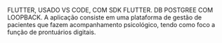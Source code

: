 FLUTTER, USADO VS CODE, COM SDK FLUTTER.
DB POSTGREE COM LOOPBACK.
A aplicação consiste em uma plataforma de gestão de pacientes que fazem acompanhamento psicológico, tendo como foco a função de prontuários digitais.
